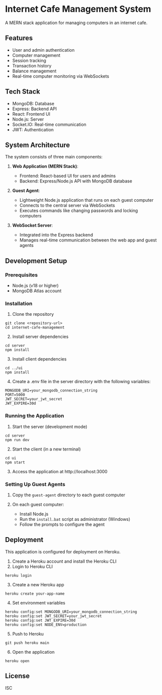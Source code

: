 # Internet Cafe Management System

A MERN stack application for managing computers in an internet cafe.

## Features

- User and admin authentication
- Computer management
- Session tracking
- Transaction history
- Balance management
- Real-time computer monitoring via WebSockets

## Tech Stack

- MongoDB: Database
- Express: Backend API
- React: Frontend UI
- Node.js: Server
- Socket.IO: Real-time communication
- JWT: Authentication

## System Architecture

The system consists of three main components:

1. **Web Application (MERN Stack)**:

   - Frontend: React-based UI for users and admins
   - Backend: Express/Node.js API with MongoDB database

2. **Guest Agent**:

   - Lightweight Node.js application that runs on each guest computer
   - Connects to the central server via WebSockets
   - Executes commands like changing passwords and locking computers

3. **WebSocket Server**:
   - Integrated into the Express backend
   - Manages real-time communication between the web app and guest agents

## Development Setup

### Prerequisites

- Node.js (v18 or higher)
- MongoDB Atlas account

### Installation

1. Clone the repository

```
git clone <repository-url>
cd internet-cafe-management
```

2. Install server dependencies

```
cd server
npm install
```

3. Install client dependencies

```
cd ../ui
npm install
```

4. Create a .env file in the server directory with the following variables:

```
MONGODB_URI=your_mongodb_connection_string
PORT=5000
JWT_SECRET=your_jwt_secret
JWT_EXPIRE=30d
```

### Running the Application

1. Start the server (development mode)

```
cd server
npm run dev
```

2. Start the client (in a new terminal)

```
cd ui
npm start
```

3. Access the application at http://localhost:3000

### Setting Up Guest Agents

1. Copy the `guest-agent` directory to each guest computer

2. On each guest computer:
   - Install Node.js
   - Run the `install.bat` script as administrator (Windows)
   - Follow the prompts to configure the agent

## Deployment

This application is configured for deployment on Heroku.

1. Create a Heroku account and install the Heroku CLI
2. Login to Heroku CLI

```
heroku login
```

3. Create a new Heroku app

```
heroku create your-app-name
```

4. Set environment variables

```
heroku config:set MONGODB_URI=your_mongodb_connection_string
heroku config:set JWT_SECRET=your_jwt_secret
heroku config:set JWT_EXPIRE=30d
heroku config:set NODE_ENV=production
```

5. Push to Heroku

```
git push heroku main
```

6. Open the application

```
heroku open
```

## License

ISC
